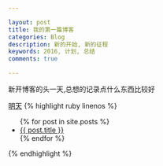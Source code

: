 ```yaml
---

layout: post
title: 我的第一篇博客
categories: Blog
description: 新的开始, 新的征程
keywords: 2016, 计划, 总结
comments: true

---
```


新开博客的头一天,总想的记录点什么东西比较好

 [明天]({{site.url}})
 {% highlight ruby linenos %}

<ul>
  {% for post in site.posts %}
    <li>
      <a href="{{ post.url }}">{{ post.title }}</a>
    </li>
  {% endfor %}
</ul>
{% endhighlight %}